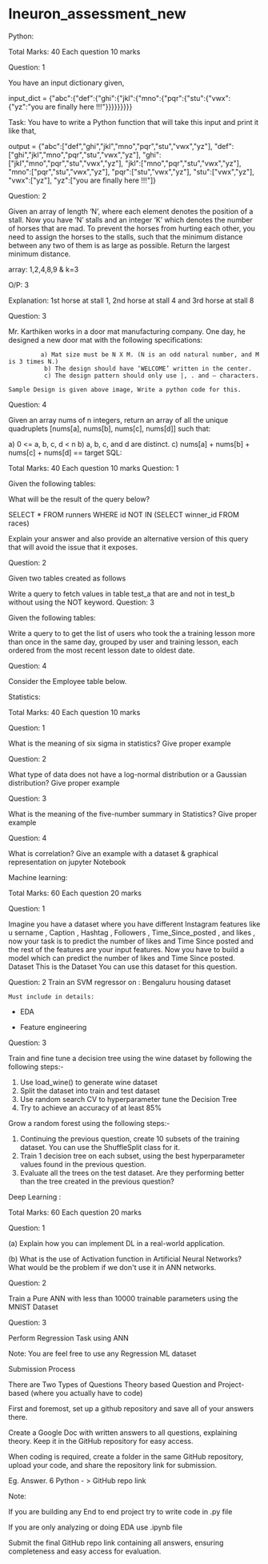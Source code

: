 # Ineuron_assessment_new
Python:

Total Marks: 40
Each question 10 marks 


Question: 1


You have an input dictionary given,

input_dict = {"abc":{"def":{"ghi":{"jkl":{"mno":{"pqr":{"stu":{"vwx":{"yz":"you are finally here !!!"}}}}}}}}}

Task:  You have to write a Python function that will take this input and print it like that,

output = {"abc":["def","ghi","jkl","mno","pqr","stu","vwx","yz"],
 "def":["ghi","jkl","mno","pqr","stu","vwx","yz"],
 "ghi":["jkl","mno","pqr","stu","vwx","yz"],
 "jkl":["mno","pqr","stu","vwx","yz"],
 "mno":["pqr","stu","vwx","yz"],
 "pqr":["stu","vwx","yz"],
 "stu":["vwx","yz"],
 "vwx":["yz"],
 "yz":["you are finally here !!!"]}





Question: 2


Given an array of length ‘N’, where each element denotes the position of a stall. Now you have ‘N’ stalls and an integer ‘K’ which denotes the number of horses that are mad. To prevent the horses from hurting each other, you need to assign the horses to the stalls, such that the minimum distance between any two of them is as large as possible. Return the largest minimum distance.

array: 1,2,4,8,9  &  k=3

O/P: 3

Explanation: 1st horse at stall 1, 2nd horse at stall 4 and 3rd horse at stall 8



Question: 3

Mr. Karthiken works in a door mat manufacturing company. One day, he designed a new door mat with the following specifications:

             a) Mat size must be N X M. (N is an odd natural number, and M is 3 times N.)
              b) The design should have ‘WELCOME’ written in the center.
              c) The design pattern should only use |, . and – characters.

    Sample Design is given above image, Write a python code for this.



Question: 4

Given an array nums of n integers, return an array of all the unique quadruplets [nums[a], nums[b], nums[c], nums[d]] such that:

   a) 0 <= a, b, c, d < n
   b) a, b, c, and d are distinct.
   c) nums[a] + nums[b] + nums[c] + nums[d] == target
SQL:

Total Marks: 40
Each question 10 marks 
Question: 1

Given the following tables:


What will be the result of the query below?

SELECT * FROM runners WHERE id NOT IN (SELECT winner_id FROM races)

Explain your answer and also provide an alternative version of this query that will avoid the issue that it exposes.

Question: 2

Given two tables created as follows

Write a query to fetch values in table test_a that are and not in test_b without using the NOT keyword.
Question: 3

Given the following tables:

Write a query to to get the list of users who took the a training lesson more than once in the same day, grouped by user and training lesson, each ordered from the most recent lesson date to oldest date.

Question: 4

Consider the Employee table below.

Statistics:

Total Marks: 40
Each question 10 marks 

Question: 1

 What is the meaning of six sigma in statistics?  Give proper example


Question: 2

What type of data does not have a log-normal distribution or a Gaussian distribution?  Give proper example


Question: 3

What is the meaning of the five-number summary in Statistics? Give proper example


Question: 4

What is correlation? Give an example with a dataset & graphical representation on jupyter Notebook



Machine learning:

Total Marks: 60
Each question 20 marks   


Question: 1

Imagine you have a dataset where you have different Instagram features like u sername , Caption , Hashtag , Followers , Time_Since_posted , and likes , now your task is to predict the number of likes and Time Since posted and the rest of the features are your input features. Now you have to build a model which can predict the number of likes and Time Since posted. 
Dataset This is the Dataset You can use this dataset for this question. 




 Question: 2
Train an SVM regressor on : Bengaluru housing dataset

    Must include in details:

  - EDA

  - Feature engineering 





Question: 3

Train and fine tune a decision tree using the wine dataset by following the following steps:-

  1. Use load_wine() to generate wine dataset
  2. Split the dataset into train and test  dataset
  3. Use random search CV to hyperparameter tune the Decision Tree
  4. Try to achieve an accuracy of at least 85%


Grow a random forest using the following steps:-

  1. Continuing the previous question, create 10 subsets of the training dataset. You can use the ShuffleSplit                class for it.
  2. Train 1 decision tree on each subset, using the best hyperparameter values found in the previous question.
  3. Evaluate all the trees on the test dataset. Are they performing better than the tree created in the previous question?


Deep Learning :

Total Marks: 60
Each question 20 marks    


Question: 1

(a) Explain how you can implement DL in a real-world application.

(b) What is the use of Activation function in Artificial Neural Networks? What would be the problem if we don't use it in ANN networks.



Question: 2

Train a Pure ANN with less than 10000 trainable parameters using the MNIST Dataset

Question: 3 

Perform Regression Task using ANN

Note: You are feel free to use any Regression ML dataset

Submission Process

There are Two Types of Questions Theory based Question and Project-based (where you actually have to code)



First and foremost, set up a github repository and save all of your answers there.



Create a Google Doc with written answers to all questions, explaining theory. Keep it in the GitHub repository for easy access.


When coding is required, create a folder in the same GitHub repository, upload your code, and share the repository link for submission.



Eg. Answer. 6 Python  - > GitHub repo link 


Note:

If you are building any End to end project try to write code in .py file

If you are only analyzing or doing EDA use .ipynb file

Submit the final GitHub repo link containing all answers, ensuring completeness and easy access for evaluation.


